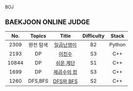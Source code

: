 BOJ

## BAEKJOON ONLINE JUDGE

|  No.  |  Topics   |                                         Title                                         | Difficulty | Stack  |
| :---: | :-------: | :-----------------------------------------------------------------------------------: | :--------: | :----: |
| 2309  | 완전 탐색 |  [일곱난쟁이](https://github.com/kim-wonjin/Problem-solving/blob/master/BOJ/2309.py)  |     B2     | Python |
| 2193  |    DP     |   [이친수](https://github.com/kim-wonjin/Problem-solving/blob/master/BOJ/2193.cpp)    |     S3     |  C++   |
| 10844 |    DP     | [쉬운 계단](https://github.com/kim-wonjin/Problem-solving/blob/master/BOJ/10844.cpp)  |     S1     |  C++   |
| 1699  |    DP     | [제곱수의 합](https://github.com/kim-wonjin/Problem-solving/blob/master/BOJ/1699.cpp) |     S3     |  C++   |
| 1260  |    DFS,BFS     | [DFS와 BFS](https://github.com/kim-wonjin/Problem-solving/blob/master/BOJ/1260.cpp) |     S2     |  C++   |